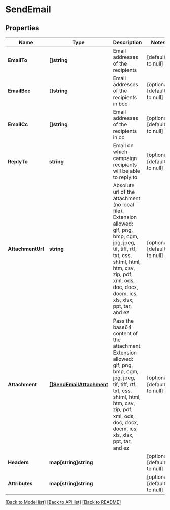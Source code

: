 # SendEmail

## Properties
Name | Type | Description | Notes
------------ | ------------- | ------------- | -------------
**EmailTo** | **[]string** | Email addresses of the recipients | [default to null]
**EmailBcc** | **[]string** | Email addresses of the recipients in bcc | [optional] [default to null]
**EmailCc** | **[]string** | Email addresses of the recipients in cc | [optional] [default to null]
**ReplyTo** | **string** | Email on which campaign recipients will be able to reply to | [optional] [default to null]
**AttachmentUrl** | **string** | Absolute url of the attachment (no local file). Extension allowed: gif, png, bmp, cgm, jpg, jpeg, tif, tiff, rtf, txt, css, shtml, html, htm, csv, zip, pdf, xml, ods, doc, docx, docm, ics, xls, xlsx, ppt, tar, and ez | [optional] [default to null]
**Attachment** | [**[]SendEmailAttachment**](SendEmailAttachment.md) | Pass the base64 content of the attachment. Extension allowed: gif, png, bmp, cgm, jpg, jpeg, tif, tiff, rtf, txt, css, shtml, html, htm, csv, zip, pdf, xml, ods, doc, docx, docm, ics, xls, xlsx, ppt, tar, and ez | [optional] [default to null]
**Headers** | **map[string]string** |  | [optional] [default to null]
**Attributes** | **map[string]string** |  | [optional] [default to null]

[[Back to Model list]](../README.md#documentation-for-models) [[Back to API list]](../README.md#documentation-for-api-endpoints) [[Back to README]](../README.md)


